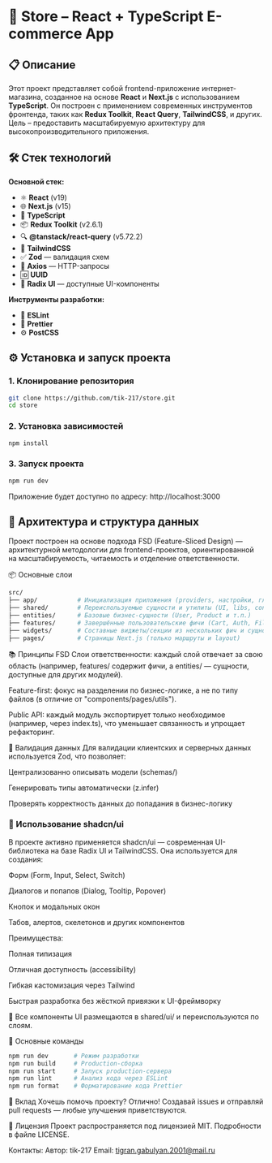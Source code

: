 # 🛒 Store – React + TypeScript E-commerce App

## 📋 Описание

Этот проект представляет собой frontend-приложение интернет-магазина, созданное на основе **React** и **Next.js** с использованием **TypeScript**. Он построен с применением современных инструментов фронтенда, таких как **Redux Toolkit**, **React Query**, **TailwindCSS**, и других. Цель – предоставить масштабируемую архитектуру для высокопроизводительного приложения.

## 🛠 Стек технологий

**Основной стек:**

- ⚛️ **React** (v19)
- 🌐 **Next.js** (v15)
- 💬 **TypeScript**
- 📦 **Redux Toolkit** (v2.6.1)
- 🔍 **@tanstack/react-query** (v5.72.2)
- 🎨 **TailwindCSS**
- ✅ **Zod** — валидация схем
- 📡 **Axios** — HTTP-запросы
- 🆔 **UUID**
- 🧩 **Radix UI** — доступные UI-компоненты

**Инструменты разработки:**

- 📏 **ESLint**
- 🧼 **Prettier**
- ⚙️ **PostCSS**

## ⚙ Установка и запуск проекта

### 1. Клонирование репозитория

```bash
git clone https://github.com/tik-217/store.git
cd store
```

### 2. Установка зависимостей
```bash
npm install
```

### 3. Запуск проекта

```bash
npm run dev
```
Приложение будет доступно по адресу: http://localhost:3000

## 🧱 Архитектура и структура данных
Проект построен на основе подхода FSD (Feature-Sliced Design) — архитектурной методологии для frontend-проектов, ориентированной на масштабируемость, читаемость и отделение ответственности.

📦 Основные слои
```bash
src/
├── app/           # Инициализация приложения (providers, настройки, глобальные стили)
├── shared/        # Переиспользуемые сущности и утилиты (UI, libs, config, helpers)
├── entities/      # Базовые бизнес-сущности (User, Product и т.п.)
├── features/      # Завершённые пользовательские фичи (Cart, Auth, Filters и т.п.)
├── widgets/       # Составные виджеты/секции из нескольких фич и сущностей
├── pages/         # Страницы Next.js (только маршруты и layout)
```

📚 Принципы FSD
Слои ответственности: каждый слой отвечает за свою область (например, features/ содержит фичи, а entities/ — сущности, доступные для других модулей).

Feature-first: фокус на разделении по бизнес-логике, а не по типу файлов (в отличие от "components/pages/utils").

Public API: каждый модуль экспортирует только необходимое (например, через index.ts), что уменьшает связанность и упрощает рефакторинг.

🧪 Валидация данных
Для валидации клиентских и серверных данных используется Zod, что позволяет:

Централизованно описывать модели (schemas/)

Генерировать типы автоматически (z.infer)

Проверять корректность данных до попадания в бизнес-логику

### 🧩 Использование shadcn/ui
В проекте активно применяется shadcn/ui — современная UI-библиотека на базе Radix UI и TailwindCSS. Она используется для создания:

Форм (Form, Input, Select, Switch)

Диалогов и попапов (Dialog, Tooltip, Popover)

Кнопок и модальных окон

Табов, алертов, скелетонов и других компонентов

Преимущества:

Полная типизация

Отличная доступность (accessibility)

Гибкая кастомизация через Tailwind

Быстрая разработка без жёсткой привязки к UI-фреймворку

📁 Все компоненты UI размещаются в shared/ui/ и переиспользуются по слоям.

🚀 Основные команды
```bash
npm run dev       # Режим разработки
npm run build     # Production-сборка
npm run start     # Запуск production-сервера
npm run lint      # Анализ кода через ESLint
npm run format    # Форматирование кода Prettier
```

🤝 Вклад
Хочешь помочь проекту? Отлично! Создавай issues и отправляй pull requests — любые улучшения приветствуются.

📄 Лицензия
Проект распространяется под лицензией MIT. Подробности в файле LICENSE.

Контакты:
Автор: tik-217
Email: tigran.gabulyan.2001@mail.ru
